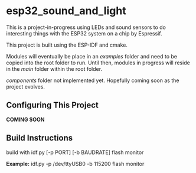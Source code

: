 esp32_sound_and_light
=====================

This is a project-in-progress using LEDs and sound sensors to do interesting things with the ESP32 system on a chip by Espressif.

This project is built using the ESP-IDF and cmake.

Modules will eventually be place in an *examples* folder and need to be copied into the root folder to run. Until then, modules in progress will reside in the *main* folder within the root folder.

*components* folder not implemented yet. Hopefully coming soon as the project evolves.


## Configuring This Project

**COMING SOON**


## Build Instructions

build with idf.py [-p PORT] [-b BAUDRATE] flash monitor

**Example:**    idf.py -p /dev/ttyUSB0 -b 115200 flash monitor
